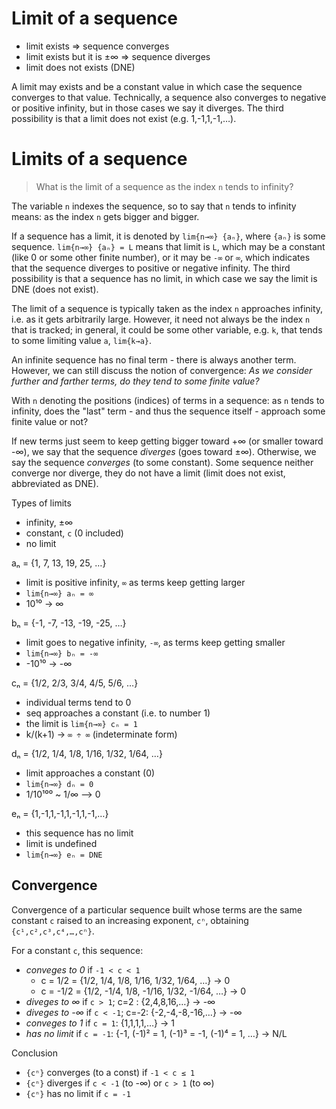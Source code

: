 # Limit of a sequence

- limit exists ⇒ sequence converges
- limit exists but it is ±∞ ⇒ sequence diverges
- limit does not exists (DNE)

A limit may exists and be a constant value in which case the sequence converges to that value. Technically, a sequence also converges to negative or positive infinity, but in those cases we say it diverges. The third possibility is that a limit does not exist (e.g. 1,-1,1,-1,…).

# Limits of a sequence

>What is the limit of a sequence as the index `n` tends to infinity?

The variable `n` indexes the sequence, so to say that `n` tends to infinity means: as the index `n` gets bigger and bigger.

If a sequence has a limit, it is denoted by `lim{n→∞} {aₙ}`, where `{aₙ}` is some sequence. `lim{n→∞} {aₙ} = L` means that limit is `L`, which may be a constant (like 0 or some other finite number), or it may be `-∞` or `∞`, which indicates that the sequence diverges to positive or negative infinity. The third possibility is that a sequence has no limit, in which case we say the limit is DNE (does not exist). 

The limit of a sequence is typically taken as the index `n` approaches infinity, i.e. as it gets arbitrarily large. However, it need not always be the index `n` that is tracked; in general, it could be some other variable, e.g. `k`, that tends to some limiting value `a`, `lim{k→a}`.

An infinite sequence has no final term - there is always another term. However, we can still discuss the notion of convergence: *As we consider further and farther terms, do they tend to some finite value?*

With `n` denoting the positions (indices) of terms in a sequence: as `n` tends to infinity, does the "last" term - and thus the sequence itself - approach some finite value or not?

If new terms just seem to keep getting bigger toward +∞ (or smaller toward -∞), we say that the sequence *diverges* (goes toward ±∞). Otherwise, we say the sequence *converges* (to some constant). Some sequence neither converge nor diverge, they do not have a limit (limit does not exist, abbreviated as DNE).

Types of limits
- infinity, ±∞
- constant, `c` (0 included)
- no limit

aₙ = {1, 7, 13, 19, 25, …}
- limit is positive infinity, `∞` as terms keep getting larger
- `lim{n→∞} aₙ = ∞`
- 10¹⁰ → ∞

bₙ = {-1, -7, -13, -19, -25, …}
- limit goes to negative infinity, `-∞`, as terms keep getting smaller
- `lim{n→∞} bₙ = -∞`
- -10¹⁰ → -∞

cₙ = {1/2, 2/3, 3/4, 4/5, 5/6, …}
- individual terms tend to 0
- seq approaches a constant (i.e. to number 1)
- the limit is `lim{n→∞} cₙ = 1`
- k/(k+1) → `∞ ÷ ∞` (indeterminate form)

dₙ = {1/2, 1/4, 1/8, 1/16, 1/32, 1/64, …}
- limit approaches a constant (0)
- `lim{n→∞} dₙ = 0`
- 1/10¹⁰⁰ ~ 1/∞ --> 0

eₙ = {1,-1,1,-1,1,-1,1,-1,…}
- this sequence has no limit
- limit is undefined
- `lim{n→∞} eₙ = DNE`


## Convergence

Convergence of a particular sequence built whose terms are the same constant `c` raised to an increasing exponent, `cⁿ`, obtaining `{c¹,c²,c³,c⁴,…,cⁿ}`.

For a constant `c`, this sequence:
- *conveges to 0* if `-1 < c < 1`
  - c =  1/2 = {1/2,  1/4, 1/8,  1/16, 1/32,  1/64, …} → 0
  - c = -1/2 = {1/2, -1/4, 1/8, -1/16, 1/32, -1/64, …} → 0
- *diveges to ∞*  if `c > 1`; c=2 : {2,4,8,16,…} → -∞
- *diveges to -∞* if `c < -1`; c=-2: {-2,-4,-8,-16,…} → -∞
- *conveges to 1* if `c = 1`: {1,1,1,1,…} → 1
- *has no limit*  if `c = -1`: {-1, (-1)² = 1, (-1)³ = -1, (-1)⁴ = 1, …} → N/L

Conclusion
- `{cⁿ}` converges (to a const) if `-1 < c ≤ 1`
- `{cⁿ}` diverges if `c < -1` (to -∞) or `c > 1` (to ∞)
- `{cⁿ}` has no limit if `c = -1`
